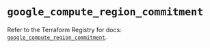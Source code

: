# `google_compute_region_commitment`

Refer to the Terraform Registry for docs: [`google_compute_region_commitment`](https://registry.terraform.io/providers/hashicorp/google/6.6.0/docs/resources/compute_region_commitment).
